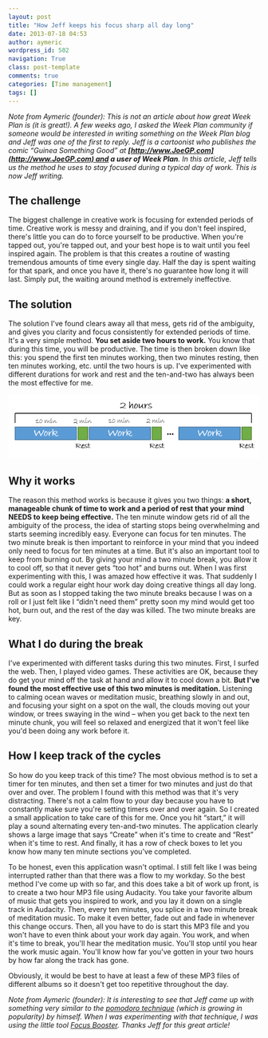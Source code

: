 ```yaml
---
layout: post
title: "How Jeff keeps his focus sharp all day long"
date: 2013-07-18 04:53
author: aymeric
wordpress_id: 502
navigation: True
class: post-template
comments: true
categories: [Time management]
tags: []
---
```



*Note from Aymeric (founder): This is not an article about how great Week Plan is (it is great!). A few weeks ago, I asked the Week Plan community if someone would be interested in writing something on the Week Plan blog and Jeff was one of the first to reply. Jeff is a cartoonist who publishes the comic “Guinea Something Good” at **[http://www.JoeGP.com](http://www.JoeGP.com) and a user of Week Plan**. In this article, Jeff tells us the method he uses to stay focused during a typical day of work. This is now Jeff writing.<!--more-->*


## The challenge

The biggest challenge in creative work is focusing for extended periods of time. Creative work is messy and draining, and if you don't feel inspired, there's little you can do to force yourself to be productive. When you're tapped out, you're tapped out, and your best hope is to wait until you feel inspired again. The problem is that this creates a routine of wasting tremendous amounts of time every single day. Half the day is spent waiting for that spark, and once you have it, there's no guarantee how long it will last. Simply put, the waiting around method is extremely ineffective.



## The solution

The solution I've found clears away all that mess, gets rid of the ambiguity, and gives you clarity and focus consistently for extended periods of time. It's a very simple method. **You set aside two hours to work.** You know that during this time, you will be productive. The time is then broken down like this: you spend the first ten minutes working, then two minutes resting, then ten minutes working, etc. until the two hours is up. I've experimented with different durations for work and rest and the ten-and-two has always been the most effective for me.


![Productivity cycles](/assets/images/uploads/502-image1.png "Productivity cycles")


## Why it works

The reason this method works is because it gives you two things: **a short, manageable chunk of time to work and a period of rest that your mind NEEDS to keep being effective.** The ten minute window gets rid of all the ambiguity of the process, the idea of starting stops being overwhelming and starts seeming incredibly easy. Everyone can focus for ten minutes. The two minute break is then important to reinforce in your mind that you indeed only need to focus for ten minutes at a time. But it's also an important tool to keep from burning out. By giving your mind a two minute break, you allow it to cool off, so that it never gets “too hot” and burns out. When I was first experimenting with this, I was amazed how effective it was. That suddenly I could work a regular eight hour work day doing creative things all day long. But as soon as I stopped taking the two minute breaks because I was on a roll or I just felt like I “didn't need them” pretty soon my mind would get too hot, burn out, and the rest of the day was killed. The two minute breaks are key.

## What I do during the break

I've experimented with different tasks during this two minutes. First, I surfed the web. Then, I played video games. These activities are OK, because they do get your mind off the task at hand and allow it to cool down a bit. **But I've found the most effective use of this two minutes is meditation.** Listening to calming ocean waves or meditation music, breathing slowly in and out, and focusing your sight on a spot on the wall, the clouds moving out your window, or trees swaying in the wind – when you get back to the next ten minute chunk, you will feel so relaxed and energized that it won't feel like you'd been doing any work before it.

## How I keep track of the cycles

So how do you keep track of this time? The most obvious method is to set a timer for ten minutes, and then set a timer for two minutes and just do that over and over. The problem I found with this method was that it's very distracting. There's not a calm flow to your day because you have to constantly make sure you're setting timers over and over again. So I created a small application to take care of this for me. Once you hit “start,” it will play a sound alternating every ten-and-two minutes. The application clearly shows a large image that says “Create” when it's time to create and “Rest” when it's time to rest. And finally, it has a row of check boxes to let you know how many ten minute sections you've completed.



To be honest, even this application wasn't optimal. I still felt like I was being interrupted rather than that there was a flow to my workday. So the best method I've come up with so far, and this does take a bit of work up front, is to create a two hour MP3 file using Audacity. You take your favorite album of music that gets you inspired to work, and you lay it down on a single track in Audacity. Then, every ten minutes, you splice in a two minute break of meditation music. To make it even better, fade out and fade in whenever this change occurs. Then, all you have to do is start this MP3 file and you won't have to even think about your work day again. You work, and when it's time to break, you'll hear the meditation music. You'll stop until you hear the work music again. You'll know how far you've gotten in your two hours by how far along the track has gone.



Obviously, it would be best to have at least a few of these MP3 files of different albums so it doesn't get too repetitive throughout the day.

*Note from Aymeric (founder): It is interesting to see that Jeff came up with something very similar to the [pomodoro technique](http://www.pomodorotechnique.com/) (which is growing in popularity) by himself. When I was experimenting with that technique, I was using the little tool [Focus Booster](http://www.focusboosterapp.com/). Thanks Jeff for this great article!*


